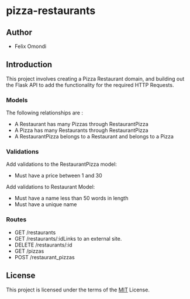 # pizza-restaurants

## Author
- Felix Omondi

## Introduction
This project involves creating a Pizza Restaurant domain, and building out the Flask API to add the functionality for the required HTTP Requests.

### Models
The following relationships are :
- A Restaurant has many Pizzas through RestaurantPizza
- A Pizza has many Restaurants through RestaurantPizza
- A RestaurantPizza belongs to a Restaurant and belongs to a Pizza

### Validations
Add validations to the RestaurantPizza model:
- Must have a price between 1 and 30

Add validations to Restaurant Model:
- Must have a name less than 50 words in length
- Must have a unique name

### Routes
- GET /restaurants
- GET /restaurants/:idLinks to an external site.
- DELETE /restaurants/:id
- GET /pizzas
- POST /restaurant_pizzas

## License
This project is licensed under the terms of the [MIT](./LICENSE) License.
